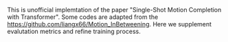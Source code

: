 This is unofficial implemtation of the paper "Single-Shot Motion Completion with Transformer". Some codes are adapted from the https://github.com/liangx66/Motion_InBetweening. Here we supplement evalutation metrics and refine training process. 
